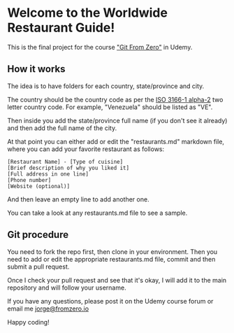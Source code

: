# Welcome to the Worldwide Restaurant Guide!

This is the final project for the course ["Git From Zero"](https://www.udemy.com/git-for-beginners-from-zero/) in Udemy.

## How it works

The idea is to have folders for each country, state/province and city. 

The country should be the country code as per the [ISO 3166-1 alpha-2](http://en.wikipedia.org/wiki/ISO_3166-1) two letter country code. For example, "Venezuela" should be listed as "VE".

Then inside you add the state/province full name (if you don't see it already) and then add the full name of the city.

At that point you can either add or edit the "restaurants.md" markdown file, where you can add your favorite restaurant as follows:

```
[Restaurant Name] - [Type of cuisine]
[Brief description of why you liked it]
[Full address in one line]
[Phone number]
[Website (optional)]
```

And then leave an empty line to add another one.

You can take a look at any restaurants.md file to see a sample.

## Git procedure

You need to fork the repo first, then clone in your environment. Then you need to add or edit the appropriate restaurants.md file, commit and then submit a pull request.

Once I check your pull request and see that it's okay, I will add it to the main repository and will follow your username.

If you have any questions, please post it on the Udemy course forum or email me [jorge@fromzero.io](mailto:jorge@fromzero.io)

Happy coding!
